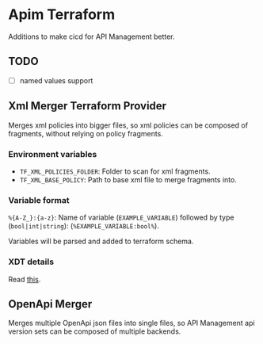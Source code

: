 # Apim Terraform

Additions to make cicd for API Management better.

## TODO

- [ ] named values support

## Xml Merger Terraform Provider

Merges xml policies into bigger files, so xml policies can be composed of fragments,
without relying on policy fragments.

### Environment variables

- `TF_XML_POLICIES_FOLDER`: Folder to scan for xml fragments.
- `TF_XML_BASE_POLICY`: Path to base xml file to merge fragments into.

### Variable format

`%{A-Z_}:{a-z}`: Name of variable (`EXAMPLE_VARIABLE`) followed by type (`bool|int|string`): (`%EXAMPLE_VARIABLE:bool%`).

Variables will be parsed and added to terraform schema.

### XDT details

Read [this](https://learn.microsoft.com/en-us/previous-versions/aspnet/dd465326(v=vs.110)).

## OpenApi Merger

Merges multiple OpenApi json files into single files, so API Management api version sets
can be composed of multiple backends.
